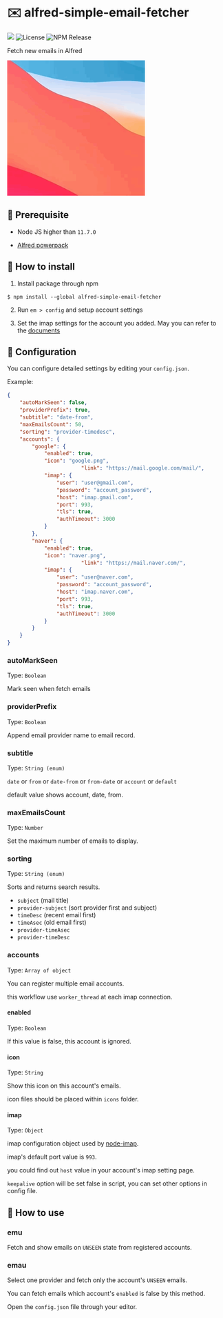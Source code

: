 # ✉️ alfred-simple-email-fetcher

<img src="https://img.shields.io/badge/Alfred-4-blueviolet"> <img src="https://img.shields.io/github/license/jopemachine/alfred-simple-email-fetcher.svg" alt="License"> <img src="https://img.shields.io/npm/dt/alfred-simple-email-fetcher" alt="NPM Release">

Fetch new emails in Alfred

<img src="./demo.gif">

## 📌 Prerequisite

* Node JS higher than `11.7.0`

* [Alfred powerpack](https://www.alfredapp.com/powerpack/)

##  🔨 How to install

1. Install package through npm

```
$ npm install --global alfred-simple-email-fetcher
```

2. Run `em > config` and setup account settings

3. Set the imap settings for the account you added.
May you can refer to the [documents](https://github.com/jopemachine/alfred-simple-email-fetcher/tree/master/documents)

## 📍 Configuration

You can configure detailed settings by editing your `config.json`.

Example:

```json
{
    "autoMarkSeen": false,
    "providerPrefix": true,
    "subtitle": "date-from",
    "maxEmailsCount": 50,
    "sorting": "provider-timedesc",
    "accounts": {
        "google": {
            "enabled": true,
            "icon": "google.png",
						"link": "https://mail.google.com/mail/",
            "imap": {
                "user": "user@gmail.com",
                "password": "account_password",
                "host": "imap.gmail.com",
                "port": 993,
                "tls": true,
                "authTimeout": 3000
            }
        },
        "naver": {
            "enabled": true,
            "icon": "naver.png",
						"link": "https://mail.naver.com/",
            "imap": {
                "user": "user@naver.com",
                "password": "account_password",
                "host": "imap.naver.com",
                "port": 993,
                "tls": true,
                "authTimeout": 3000
            }
        }
    }
}
```
### autoMarkSeen

Type: `Boolean`

Mark seen when fetch emails

### providerPrefix

Type: `Boolean`

Append email provider name to email record.

### subtitle

Type: `String (enum)`

`date` or `from` or `date-from` or `from-date` or `account` or `default`

default value shows account, date, from.

### maxEmailsCount

Type: `Number`

Set the maximum number of emails to display.

### sorting

Type: `String (enum)`

Sorts and returns search results.

* `subject` (mail title)
* `provider-subject` (sort provider first and subject)
* `timeDesc` (recent email first)
* `timeAsec` (old email first)
* `provider-timeAsec`
* `provider-timeDesc`

### accounts

Type: `Array of object`

You can register multiple email accounts.

this workflow use `worker_thread` at each imap connection.

#### enabled

Type: `Boolean`

If this value is false, this account is ignored.

#### icon

Type: `String`

Show this icon on this account's emails.

icon files should be placed within `icons` folder.

#### imap

Type: `Object`

imap configuration object used by [node-imap](https://github.com/mscdex/node-imap#connection-instance-methods).

imap's default port value is `993`.

you could find out `host` value in your account's imap setting page.

`keepalive` option will be set false in script, you can set other options in config file.

## 📗 How to use

### emu

Fetch and show emails on `UNSEEN` state from registered accounts.

### emau

Select one provider and fetch only the account's `UNSEEN` emails.

You can fetch emails which account's `enabled` is false by this method.

Open the `config.json` file through your editor.
